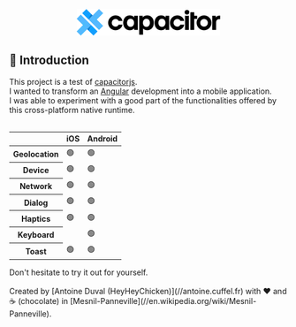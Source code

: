 <div align="center">

<img src="https://raw.githubusercontent.com/HeyHeyChicken/Capacitor-tests/main/github/logo.png" alt="Capacitor">

</div>

## 👋 Introduction

This project is a test of [capacitorjs](//capacitorjs.com).<br/>
I wanted to transform an [Angular](//angular.io) development into a mobile application.<br/>
I was able to experiment with a good part of the functionalities offered by this cross-platform native runtime.<br/>
<br/>
<table>
<thead>
<tr>
<th></th>
<th>iOS</th>
<th>Android</th>
</tr>
</thead>
<tbody>
<tr>
<th>Geolocation</th>
<td>🟢</td>
<td>🟢</td>
</tr>
<tr>
<th>Device</th>
<td>🟢</td>
<td>🟢</td>
</tr>
<tr>
<th>Network</th>
<td>🟢</td>
<td>🟢</td>
</tr>
<tr>
<th>Dialog</th>
<td>🟢</td>
<td>🟢</td>
</tr>
<tr>
<th>Haptics</th>
<td>🟢</td>
<td>🟢</td>
</tr>
<tr>
<th>Keyboard</th>
<td></td>
<td>🟢</td>
</tr>
<tr>
<th>Toast</th>
<td>🟢</td>
<td>🟢</td>
</tr>
</tbody>
</table>
Don't hesitate to try it out for yourself.
<br>
<br>
Created by [Antoine Duval (HeyHeyChicken)](//antoine.cuffel.fr) with ❤ and ☕ (chocolate) in [Mesnil-Panneville](//en.wikipedia.org/wiki/Mesnil-Panneville).